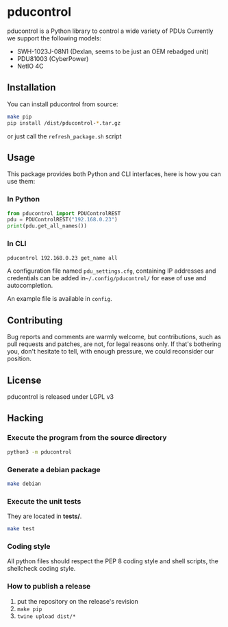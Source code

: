 # pducontrol

pducontrol is a Python library to control a wide variety of PDUs
Currently we support the following models:

* SWH-1023J-08N1 (Dexlan, seems to be just an OEM rebadged unit)
* PDU81003 (CyberPower)
* NetIO 4C

## Installation

 You can install pducontrol from source:

```sh
make pip
pip install /dist/pducontrol-*.tar.gz
```
or just call the ``refresh_package.sh`` script

## Usage

This package provides both Python and CLI interfaces, here is how you can 
use them:

### In Python

```python
from pducontrol import PDUControlREST
pdu = PDUControlREST("192.168.0.23")
print(pdu.get_all_names())
```

### In CLI

```sh
pducontrol 192.168.0.23 get_name all
```

A configuration file named `pdu_settings.cfg`, containing IP addresses and
credentials can be added in`~/.config/pducontrol/` for ease of use and 
autocompletion. 

An example file is available in `config`.


## Contributing

Bug reports and comments are warmly welcome,
but contributions, such as pull requests and patches,
are not, for legal reasons only.
If that's bothering you, don't hesitate to tell, with enough pressure, we could
reconsider our position.

## License

pducontrol is released under LGPL v3

## Hacking

### Execute the program from the source directory

```sh
python3 -m pducontrol
```

### Generate a debian package

```sh
make debian
```

### Execute the unit tests

They are located in **tests/**.

```sh
make test
```

### Coding style

All python files should respect the PEP 8 coding style and shell scripts, the
shellcheck coding style.

### How to publish a release

1. put the repository on the release's revision
2. `make pip`
3. `twine upload dist/*`


